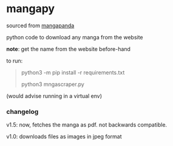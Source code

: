 # mangapy

sourced from [mangapanda](http://www.mangapanda.com)

python code to download any manga from the website

**note**: get the name from the website before-hand

to run: 

> python3 -m pip install -r requirements.txt
>
> python3 mngascraper.py

(would advise running in a virtual env)

### changelog

v1.5: now, fetches the manga as pdf. not backwards compatible.

v1.0: downloads files as images in jpeg format
